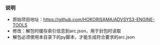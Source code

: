 ### 说明
* 原始项目地址：https://github.com/HOKORISAMA/ADVSYS3-ENGINE-TOOLS
* 修改：解包时缓存索引信息到arc.json，用于封包时读取
* 解包必须使用本目录下的py脚本，才能生成符合要求的arc.json

